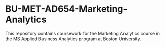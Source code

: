 # BU-MET-AD654-Marketing-Analytics
This repository contains coursework for the Marketing Analytics course in the MS Applied Business Analytics program at Boston University.
